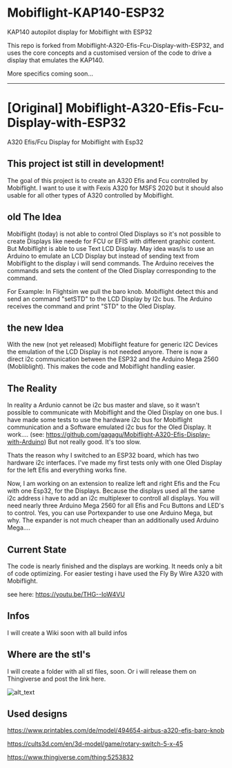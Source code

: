 # Mobiflight-KAP140-ESP32
KAP140 autopilot display for Mobiflight with ESP32

This repo is forked from Mobiflight-A320-Efis-Fcu-Display-with-ESP32, and uses the core concepts and a customised version of the code to drive a display that emulates the KAP140.

More specifics coming soon...

--------

# [Original] Mobiflight-A320-Efis-Fcu-Display-with-ESP32
A320 Efis/Fcu Display for Mobiflight with Esp32

## This project ist still in development!

The goal of this project is to create an A320 Efis and Fcu controlled by Mobiflight. I want to use it with Fexis A320 for MSFS 2020 but it should also usable for all other types of A320 controlled by Mobiflight.

## old The Idea
Mobiflight (today) is not able to control Oled Displays so it's not possible to create Displays like neede for FCU or EFIS with different graphic content. But Mobiflight is able to use Text LCD Display. May idea was/is to use an Arduino to emulate an LCD Display but instead of sending text from Mobiflight to the display i will send commands. The Arduino receives the commands and sets the content of the Oled Display corresponding to the command.

For Example:
In Flightsim we pull the baro knob. Mobiflight detect this and send an command "setSTD" to the LCD Display by I2c bus. The Arduino receives the command and print "STD" to the Oled Display.

## the new Idea
With the new (not yet released) Mobiflight feature for generic I2C Devices the emulation of the LCD Display is not needed anyore. There is now a direct i2c communication between the ESP32 and the Arduino Mega 2560 (Mobliblight).
This makes the code and Mobiflight handling easier.

## The Reality
In reality a Ardunio cannot be i2c bus master and slave, so it wasn't possible to communicate with Mobiflight and the Oled Display on one bus. I have made some tests to use the hardware i2c bus for Mobiflight communication and a Software emulated i2c bus for the Oled Display. It work.... (see: https://github.com/gagagu/Mobiflight-A320-Efis-Display-with-Arduino)
But not really good. It's too slow.

Thats the reason why I switched to an ESP32 board, which has two hardware i2c interfaces.
I've made my first tests only with one Oled Display for the left Efis and everything works fine.

Now, I am working on an extension to realize left and right Efis and the Fcu with one Esp32, for the Displays. Because the displays used all the same i2c address i have to add an i2c multiplexer to controll all displays.
You will need nearly three Arduino Mega 2560 for all Efis and Fcu Buttons and LED's to control. Yes, you can use Portexpander to use one Arduino Mega, but why. The expander is not much cheaper than an additionally used Arduino Mega....

## Current State
The code is nearly finished and the displays are working. It needs only a bit of code optimizing.
For easier testing i have used the Fly By Wire A320 with Mobiflight.

see here: https://youtu.be/THG--IoW4VU

## Infos
I will create a Wiki soon with all build infos

## Where are the stl's
I will create a folder with all stl files, soon. Or i will release them on Thingiverse and post the link here.

![alt_text](https://github.com/gagagu/Mobiflight-A320-Efis-Fcu-Display-with-ESP32/blob/main/Fritzing/Fritzing-Schematic.png)

## Used designs
https://www.printables.com/de/model/494654-airbus-a320-efis-baro-knob

https://cults3d.com/en/3d-model/game/rotary-switch-5-x-45

https://www.thingiverse.com/thing:5253832

